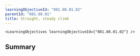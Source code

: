 ```yaml
---
learningObjectiveId: "081.08.01.02"
parentId: "081.08.01"
title: Straight, steady climb
---
```


```tsx eval
<LearningObjectives learningObjectiveId={"081.08.01.02"} />
```

## Summary
